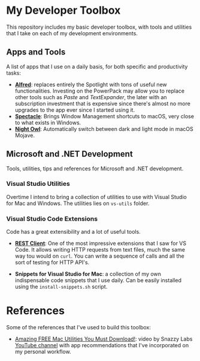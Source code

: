 # My Developer Toolbox
This repository includes my basic developer toolbox, with tools and utilities that I take on each of my development environments.

## Apps and Tools
A list of apps that I use on a daily basis, for both specific and productivity tasks:

* [**Alfred**](https://www.alfredapp.com): replaces entirely the Spotlight with tons of useful new functionalities. Investing on the PowerPack may allow you to replace other tools such as _Paste_ and _TextExpander_, the later with an subscription investment that is expensive since there's almost no more upgrades to the app ever since I started using it. 
* [**Spectacle**](https://www.spectacleapp.com): Brings Window Management shortcuts to macOS, very close to what exists in Windows.
* [**Night Owl**](https://nightowl.kramser.xyz): Automatically switch between dark and light mode in macOS Mojave.

## Microsoft and .NET Development
Tools, utilities, tips and references for Microsoft and .NET development.

### Visual Studio Utilities
Overtime I intend to bring a collection of utilities to use with Visual Studio for Mac and Windows. The utilities lies on `vs-utils` folder.

### Visual Studio Code Extensions
Code has a great extensibility and a lot of useful tools.

* [**REST Client**](https://marketplace.visualstudio.com/items?itemName=humao.rest-client): One of the most impressive extensions that I saw for VS Code. It allows writing HTTP requests from text files, much the same way tou would on `curl`. You can write a sequence of calls and all the sort of testing for HTTP API's.

* **Snippets for Visual Studio for Mac**: a collection of my own indispensable code snippets that I use daily. Can be easily installed using the `install-snippets.sh` script.

# References
Some of the references that I've used to build this toolbox:
* [Amazing FREE Mac Utilities You Must Download!](https://www.youtube.com/watch?v=cqjpa8-Cp-s&t=635s): video by Snazzy Labs [YouTube channel](https://www.youtube.com/channel/UCO2x-p9gg9TLKneXlibGR7w) with app recommendations that I've incorporated on my personal workflow.
